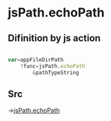 # jsPath.echoPath

## Difinition by js action

```js.js

var=appFileDirPath
	?func=jsPath.echoPath
		&pathTypeString
```

## Src

->[jsPath.echoPath](https://github.com/puutaro/CommandClick/blob/master/app/src/main/java/com/puutaro/commandclick/fragment_lib/terminal_fragment/js_interface/JsPath.kt#L112)


